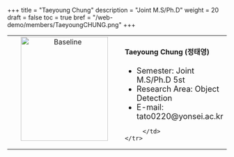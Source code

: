 +++
title = "Taeyoung Chung"
description = "Joint M.S/Ph.D"
weight = 20
draft = false
toc = true
bref = "/web-demo/members/TaeyoungCHUNG.png"
+++

<table>
    <tr>
       <td width="280" align="center" valign="top">
          <img alt="Baseline" width="200px" height="240" src="/web-demo/members/TaeyoungCHUNG.png">
       </td>
       <td>
            <h4>Taeyoung Chung (정태영)</h4>
            <ul>
                <li style="font-size: 18px">Semester: Joint M.S/Ph.D 5st</li>
                <li style="font-size: 18px">Research Area: Object Detection</li>
                <li style="font-size: 18px">E-mail: tato0220@yonsei.ac.kr</li>
            </ul>
            
         </td>
    </tr>
</table>
